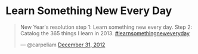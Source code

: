 # Learn Something New Every Day
<blockquote class="twitter-tweet" lang="en"><p>New Year&#39;s resolution step 1: Learn something new every day. Step 2: Catalog the 365 things I learn in 2013. <a href="https://twitter.com/search?q=%23learnsomethingneweveryday&amp;src=hash">#learnsomethingneweveryday</a></p>&mdash; @carpeliam <a href="https://twitter.com/carpeliam/statuses/285539722690973696">December 31, 2012</a></blockquote><script async src="//platform.twitter.com/widgets.js" charset="utf-8"></script>